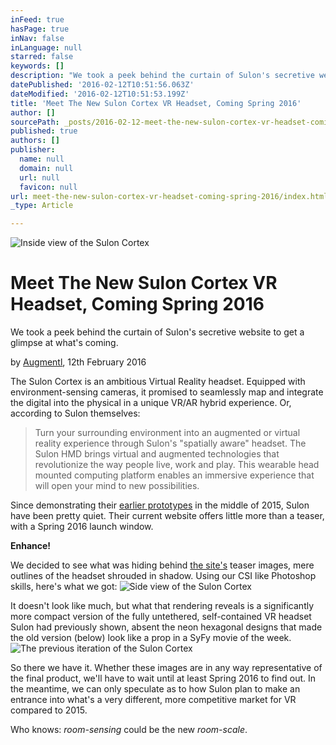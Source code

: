 ```yaml
---
inFeed: true
hasPage: true
inNav: false
inLanguage: null
starred: false
keywords: []
description: "We took a peek behind the curtain of Sulon's secretive website to get a glimpse at what's coming."
datePublished: '2016-02-12T10:51:56.063Z'
dateModified: '2016-02-12T10:51:53.199Z'
title: 'Meet The New Sulon Cortex VR Headset, Coming Spring 2016'
author: []
sourcePath: _posts/2016-02-12-meet-the-new-sulon-cortex-vr-headset-coming-spring-2016.md
published: true
authors: []
publisher:
  name: null
  domain: null
  url: null
  favicon: null
url: meet-the-new-sulon-cortex-vr-headset-coming-spring-2016/index.html
_type: Article

---
```

![Inside view of the Sulon Cortex](https://the-grid-user-content.s3-us-west-2.amazonaws.com/e28e585b-9b74-4519-adde-892e2142352b.png)

# Meet The New Sulon Cortex VR Headset, Coming Spring 2016

We took a peek behind the curtain of Sulon's secretive website to get a glimpse at what's coming.

by [Augmentl][0], 12th February 2016

The Sulon Cortex is an ambitious Virtual Reality headset. Equipped with environment-sensing cameras, it promised to seamlessly map and integrate the digital into the physical in a unique VR/AR hybrid experience. Or, according to Sulon themselves:

> Turn your surrounding environment into an augmented or virtual reality experience through Sulon's "spatially aware" headset. The Sulon HMD brings virtual and augmented technologies that revolutionize the way people live, work and play. This wearable head mounted computing platform enables an immersive experience that will open your mind to new possibilities.

Since demonstrating their [earlier prototypes][1] in the middle of 2015, Sulon have been pretty quiet. Their current website offers little more than a teaser, with a Spring 2016 launch window.

**Enhance!**

We decided to see what was hiding behind [the site's][2] teaser images, mere outlines of the headset shrouded in shadow. Using our CSI like Photoshop skills, here's what we got:
![Side view of the Sulon Cortex](https://the-grid-user-content.s3-us-west-2.amazonaws.com/771dae17-ad8d-49f0-9840-707892da850e.png)

It doesn't look like much, but what that rendering reveals is a significantly more compact version of the fully untethered, self-contained VR headset Sulon had previously shown, absent the neon hexagonal designs that made the old version (below) look like a prop in a SyFy movie of the week. ![The previous iteration of the Sulon Cortex](https://the-grid-user-content.s3-us-west-2.amazonaws.com/f5a850aa-a8c2-4cb0-ade8-fdb97f87948b.png)

So there we have it. Whether these images are in any way representative of the final product, we'll have to wait until at least Spring 2016 to find out. In the meantime, we can only speculate as to how Sulon plan to make an entrance into what's a very different, more competitive market for VR compared to 2015\. 

Who knows: _room-sensing_ could be the new _room-scale_.

[0]: http://twitter.com/augmentl
[1]: http://www.techradar.com/reviews/gaming/sulon-cortex-1288470/review
[2]: http://www.sulon.com/